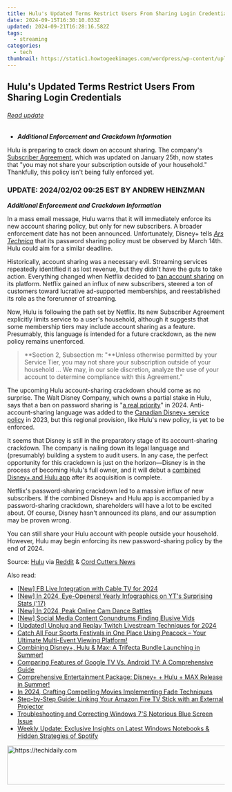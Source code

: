 ```yaml
---
title: Hulu's Updated Terms Restrict Users From Sharing Login Credentials
date: 2024-09-15T16:30:10.033Z
updated: 2024-09-21T16:28:16.582Z
tags:
  - streaming
categories:
  - tech
thumbnail: https://static1.howtogeekimages.com/wordpress/wp-content/uploads/2024/02/34.jpg
---
```


## Hulu's Updated Terms Restrict Users From Sharing Login Credentials

###### [Read update](https://location-social.techidaily.com/in-2024-4-most-known-ways-to-find-someone-on-tinder-for-oppo-k11x-by-name-drfone-by-drfone-virtual-android/) 

* **_Additional Enforcement and Crackdown Information_**

 Hulu is preparing to crack down on account sharing. The company's [Subscriber Agreement](https://disneyplus.bn5x.net/c/156932/564546/9358?subId1=UUhtgUeUpU2001865&subId2=ehtg&u=https%3A%2F%2Fwww.hulu.com%2Fsubscriber%5Fagreement&ourl=https%3A%2F%2Fwww.hulu.com%2Fsubscriber%5Fagreement%3F), which was updated on January 25th, now states that "you may not share your subscription outside of your household." Thankfully, this policy isn't being fully enforced yet.

###  UPDATE: 2024/02/02 09:25 EST BY ANDREW HEINZMAN

**_Additional Enforcement and Crackdown Information_** 

 In a mass email message, Hulu warns that it will immediately enforce its new account sharing policy, but only for new subscribers. A broader enforcement date has not been announced. Unfortunately, Disney+ tells [_Ars Technica_](https://arstechnica.com/gadgets/2024/02/hulu-disney-password-crackdown-kills-account-sharing-on-march-14/) that its password sharing policy must be observed by March 14th. Hulu could aim for a similar deadline.

 Historically, account sharing was a necessary evil. Streaming services repeatedly identified it as lost revenue, but they didn't have the guts to take action. Everything changed when Netflix decided to [ban account sharing](https://screen-mirroring-recording.techidaily.com/updated-optimizing-skype-call-audio-environment-for-2024/) on its platform. Netflix gained an influx of new subscribers, steered a ton of customers toward lucrative ad-supported memberships, and reestablished its role as the forerunner of streaming.

 Now, Hulu is following the path set by Netflix. Its new Subscriber Agreement explicitly limits service to a user's household, although it suggests that some membership tiers may include account sharing as a feature. Presumably, this language is intended for a future crackdown, as the new policy remains unenforced.

> **Section 2, Subsection m: "**Unless otherwise permitted by your Service Tier, you may not share your subscription outside of your household ... We may, in our sole discretion, analyze the use of your account to determine compliance with this Agreement."

 The upcoming Hulu account-sharing crackdown should come as no surprise. The Walt Disney Company, which owns a partial stake in Hulu, says that a ban on password sharing is "[a real priority](http://www.cnn.com/2024/01/31/media/disney-hulu-espn-ban-password-sharing)" in 2024\. Anti-account-sharing language was added to the [Canadian Disney+ service policy](https://apple-account.techidaily.com/in-2024-how-to-remove-an-airtag-from-your-apple-id-account-from-apple-iphone-x-by-drfone-ios/) in 2023, but this regional provision, like Hulu's new policy, is yet to be enforced.

 It seems that Disney is still in the preparatory stage of its account-sharing crackdown. The company is nailing down its legal language and (presumably) building a system to audit users. In any case, the perfect opportunity for this crackdown is just on the horizon—Disney is in the process of becoming Hulu's full owner, and it will debut a [combined Disney+ and Hulu app](https://fox-boxes.techidaily.com/unleashing-voice-windows-10-audio-basics/) after its acquisition is complete.

 Netflix's password-sharing crackdown led to a massive influx of new subscribers. If the combined Disney+ and Hulu app is accompanied by a password-sharing crackdown, shareholders will have a lot to be excited about. Of course, Disney hasn't announced its plans, and our assumption may be proven wrong.

 You can still share your Hulu account with people outside your household. However, Hulu may begin enforcing its new password-sharing policy by the end of 2024.

 Source: [Hulu](https://disneyplus.bn5x.net/c/156932/564546/9358?subId1=UUhtgUeUpU2001865&subId2=ehtg&u=https%3A%2F%2Fwww.hulu.com%2Fsubscriber%5Fagreement&ourl=https%3A%2F%2Fwww.hulu.com%2Fsubscriber%5Fagreement%3F) via [Reddit](https://www.reddit.com/r/Hulu/comments/1aftf7o/got%5Fthis%5Ftoday%5Fin%5Fthe%5Femail%5Flooks%5Flike%5Ftheyre/) & [Cord Cutters News](https://cordcuttersnews.com/it-looks-like-disneys-password-sharing-crackdown-is-coming-for-hulu-users/)

<ins class="adsbygoogle"
     style="display:block"
     data-ad-format="autorelaxed"
     data-ad-client="ca-pub-7571918770474297"
     data-ad-slot="1223367746"></ins>

<ins class="adsbygoogle"
     style="display:block"
     data-ad-client="ca-pub-7571918770474297"
     data-ad-slot="8358498916"
     data-ad-format="auto"
     data-full-width-responsive="true"></ins>

<span class="atpl-alsoreadstyle">Also read:</span>
<div><ul>
<li><a href="https://facebook-videos.techidaily.com/new-fb-live-integration-with-cable-tv-for-2024/"><u>[New] FB Live Integration with Cable TV for 2024</u></a></li>
<li><a href="https://youtube-sure.techidaily.com/n-2024-eye-openers-yearly-infographics-on-yts-surprising-stats-17/"><u>[New] In 2024, Eye-Openers! Yearly Infographics on YT's Surprising Stats ('17)</u></a></li>
<li><a href="https://screen-capture.techidaily.com/new-in-2024-peak-online-cam-dance-battles/"><u>[New] In 2024, Peak Online Cam Dance Battles</u></a></li>
<li><a href="https://facebook-video-recording.techidaily.com/new-social-media-content-conundrums-finding-elusive-vids/"><u>[New] Social Media Content Conundrums Finding Elusive Vids</u></a></li>
<li><a href="https://fox-access.techidaily.com/updated-unplug-and-replay-twitch-livestream-techniques-for-2024/"><u>[Updated] Unplug and Replay Twitch Livestream Techniques for 2024</u></a></li>
<li><a href="https://media-tips.techidaily.com/catch-all-four-sports-festivals-in-one-place-using-peacock-your-ultimate-multi-event-viewing-platform/"><u>Catch All Four Sports Festivals in One Place Using Peacock – Your Ultimate Multi-Event Viewing Platform!</u></a></li>
<li><a href="https://media-tips.techidaily.com/combining-disneyplus-hulu-and-max-a-trifecta-bundle-launching-in-summer/"><u>Combining Disney+, Hulu & Max: A Trifecta Bundle Launching in Summer!</u></a></li>
<li><a href="https://media-tips.techidaily.com/comparing-features-of-google-tv-vs-android-tv-a-comprehensive-guide/"><u>Comparing Features of Google TV Vs. Android TV: A Comprehensive Guide</u></a></li>
<li><a href="https://media-tips.techidaily.com/comprehensive-entertainment-package-disneyplus-plus-hulu-plus-max-release-in-summer/"><u>Comprehensive Entertainment Package: Disney+ + Hulu + MAX Release in Summer!</u></a></li>
<li><a href="https://vp-tips.techidaily.com/in-2024-crafting-compelling-movies-implementing-fade-techniques/"><u>In 2024, Crafting Compelling Movies Implementing Fade Techniques</u></a></li>
<li><a href="https://technical-tips.techidaily.com/step-by-step-guide-linking-your-amazon-fire-tv-stick-with-an-external-projector/"><u>Step-by-Step Guide: Linking Your Amazon Fire TV Stick with an External Projector</u></a></li>
<li><a href="https://blue-screen-error.techidaily.com/troubleshooting-and-correcting-windows-7s-notorious-blue-screen-issue/"><u>Troubleshooting and Correcting Windows 7'S Notorious Blue Screen Issue</u></a></li>
<li><a href="https://media-tips.techidaily.com/weekly-update-exclusive-insights-on-latest-windows-notebooks-and-hidden-strategies-of-spotify/"><u>Weekly Update: Exclusive Insights on Latest Windows Notebooks & Hidden Strategies of Spotify</u></a></li>
</ul></div>

<!-- affiliate ads begin -->
<a href="https://appsumo.8odi.net/c/5597632/2137378/7443" target="_top" id="2137378">
  <img src="//a.impactradius-go.com/display-ad/7443-2137378" border="0" alt="https://techidaily.com" width="600" height="90"/>
</a>
<img height="0" width="0" src="https://appsumo.8odi.net/i/5597632/2137378/7443" style="position:absolute;visibility:hidden;" border="0" />
<!-- affiliate ads end -->

